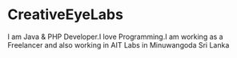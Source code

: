 # CreativeEyeLabs

I am Java & PHP Developer.I love Programming.I am working as a Freelancer and also working in AIT Labs in Minuwangoda Sri Lanka
